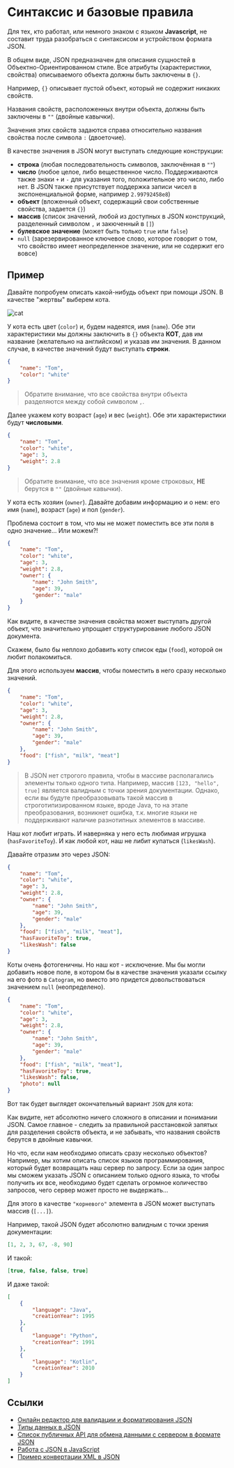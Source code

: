 # Синтаксис и базовые правила

Для тех, кто работал, или немного знаком с языком **Javascript**, не составит труда разобраться с синтаксисом и устройством формата JSON.

<!-- br: -->

В общем виде, JSON предназначен для описания сущностей в Объектно-Ориентированном стиле.
Все атрибуты (характеристики, свойства) описываемого объекта должны быть заключены в `{}`.

Например, `{}` описывает пустой объект, который не содержит никаких свойств.

Названия свойств, расположенных внутри объекта, должны быть заключены в `""` (двойные кавычки).

Значения этих свойств задаются справа относительно названия свойства после символа `:` (двоеточие).

В качестве значения в JSON могут выступать следующие конструкции:
- **строка** (любая последовательность символов, заключённая в `""`)
- **число** (любое целое, либо вещественное число. Поддерживаются также знаки `+` и `-` для указания того, положительное это число, либо нет. В JSON также присутствует поддержка записи чисел в экспоненциальной форме, например `2.99792458e8`)
- **объект** (вложенный объект, содержащий свои собственные свойства, задается `{}`)
- **массив** (список значений, любой из доступных в JSON конструкций, разделенный символом `,` и закюченный в `[]`)
- **булевское значение** (может быть только `true` или `false`)
- `null` (зарезервированное ключевое слово, которое говорит о том, что свойство имеет неопределенное значение, или не содержит его вовсе)

<!-- br: -->

## Пример

Давайте попробуем описать какой-нибудь объект при помощи JSON. В качестве "жертвы" выберем кота.

![cat](https://imagesvc.meredithcorp.io/v3/jumpstartpure/image?url=https://cf-images.us-east-1.prod.boltdns.net/v1/static/6157254766001/0779af9a-12bb-4893-aaa8-e82f7048e2e0/48de5193-4610-4378-92a1-23aba74bf1b0/1280x720/match/image.jpg&w=1280&h=720&q=90&c=cc)

<!-- br: -->

У кота есть цвет (`color`) и, будем надеятся, имя (`name`). Обе эти характеристики мы должны заключить в `{}` объекта **КОТ**, дав им название (желательно на английском) и указав им значения. В данном случае, в качестве значений будут выступать **строки**.

```json
{
    "name": "Tom",
    "color": "white"
}
```

> Обратите внимание, что все свойства внутри объекта разделяются между собой символом `,`.

<!-- br: -->

Далее укажем коту возраст (`age`) и вес (`weight`). Обе эти характеристики будут **числовыми**.

```json
{
    "name": "Tom",
    "color": "white",
    "age": 3,
    "weight": 2.8
}
```

> Обратите внимание, что все значения кроме строковых, **НЕ** берутся в `""` (двойные кавычки).

<!-- br: -->

У кота есть хозяин (`owner`). Давайте добавим информацию и о нем: его имя (`name`), возраст (`age`) и пол (`gender`).

Проблема состоит в том, что мы не может поместить все эти поля в одно значение... Или можем?!

```json
{
    "name": "Tom",
    "color": "white",
    "age": 3,
    "weight": 2.8,
    "owner": {
        "name": "John Smith",
        "age": 39,
        "gender": "male"
    }
}
```

Как видите, в качестве значения свойства может выступать другой объект, что значительно упрощает структурирование любого JSON документа.

<!-- br: -->

Скажем, было бы неплохо добавить коту список еды (`food`), которой он любит полакомиться.

Для этого используем **массив**, чтобы поместить в него сразу несколько значений.

```json
{
    "name": "Tom",
    "color": "white",
    "age": 3,
    "weight": 2.8,
    "owner": {
        "name": "John Smith",
        "age": 39,
        "gender": "male"
    },
    "food": ["fish", "milk", "meat"]
}
```

> В JSON нет строгого правила, чтобы в массиве располагались элементы только одного типа. Например, массив `[123, "hello", true]` является валидным с точки зрения документации. Однако, если вы будуте преобразовывать такой массив в строготипизированном языке, вроде Java, то на этапе преобразования, возникнет ошибка, т.к. многие языки не поддерживают наличие разнотипных элементов в массиве.

<!-- br: -->

Наш кот любит играть. И наверняка у него есть любимая игрушка (`hasFavoriteToy`). И как любой кот, наш не либит купаться (`likesWash`).

Давайте отразим это через JSON:

```json
{
    "name": "Tom",
    "color": "white",
    "age": 3,
    "weight": 2.8,
    "owner": {
        "name": "John Smith",
        "age": 39,
        "gender": "male"
    },
    "food": ["fish", "milk", "meat"],
    "hasFavoriteToy": true,
    "likesWash": false
}
```

<!-- br: -->

Коты очень фотогеничны. Но наш кот - исключение. Мы бы могли добавить новое поле, в котором бы в качестве значения указали ссылку на его фото в `Catogram`, но вместо это придется довольствоваться значением `null` (неопределено).

```json
{
    "name": "Tom",
    "color": "white",
    "age": 3,
    "weight": 2.8,
    "owner": {
        "name": "John Smith",
        "age": 39,
        "gender": "male"
    },
    "food": ["fish", "milk", "meat"],
    "hasFavoriteToy": true,
    "likesWash": false,
    "photo": null
}
```

Вот так будет выглядет окончательный вариант `JSON` для кота:

<!-- code: {
    "lang":    "json",
    "content": "{\n\t\"name\": \"Tom\",\n\t\"color\": \"white\",\n\t\"age\": 3,\n\t\"weight\": 2.8,\n\t\t\"owner\": {\n\t\t\"name\": \"John Smith\",\n\t\t\"age\": 39,\n\t\t\"gender\": \"male\"\n\t},\n\t\"food\": [\"fish\", \"milk\", \"meat\"],\n\t\"hasFavoriteToy\": true,\n\t\"likesWash\": false,\n\t\"photo\": null\n}"
} -->

Как видите, нет абсолютно ничего сложного в описании и понимании JSON. Самое главное - следить за правильной расстановкой запятых для разделения свойств объекта, и не забывать, что названия свойств берутся в двойные кавычки.

<!-- br: -->

Но что, если нам необходимо описать сразу несколько объектов? Например, мы хотим описать список языков программирования, который будет возвращать наш сервер по запросу. Если за один запрос мы сможем указать JSON с описанием только одного языка, то чтобы получить их все, необходимо будет сделать огромное количество запросов, чего сервер может просто не выдержать...

Для этого в качестве `"корневого"` элемента в JSON может выступать массив (`[...]`).

Например, такой JSON будет абсолютно валидным с точки зрения документации:

```json
[1, 2, 3, 67, -8, 90]
```

И такой:

```json
[true, false, false, true]
```

И даже такой:

```json
[
    {
        "language": "Java",
        "creationYear": 1995
    },
    {
        "language": "Python",
        "creationYear": 1991
    },
    {
        "language": "Kotlin",
        "creationYear": 2010
    }
]
```

## Ссылки

- [Онлайн редактор для валидации и форматирования JSON](https://jsonformatter.curiousconcept.com/)
- [Типы данных в JSON](https://www.tutorialspoint.com/json/json_data_types.htm)
- [Список публичных API для обмена данными с сервером в формате JSON](https://github.com/public-apis/public-apis)
- [Работа с JSON в JavaScript](https://learn.javascript.ru/json)
- [Пример конвертации XML в JSON](https://json.org/example.html)

<!-- author:[
    {
	    "name":   "Artsem Hutarau",
	    "link":   "https://github.com/MonkeyBuisness",
	    "avatar": "https://github.com/MonkeyBuisness/alphabet/raw/master/.github/assets/me.jpg",
	    "about":  "Go developer, IT teacher"
    }
] -->

